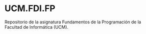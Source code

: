 # UCM.FDI.FP
Repositorio de la asignatura Fundamentos de la Programación de la Facultad de Informática (UCM).
